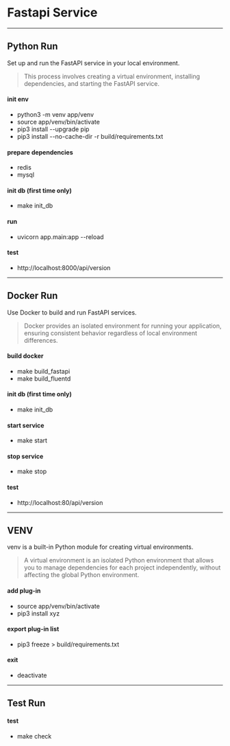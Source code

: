 # Fastapi Service

---
## Python Run
Set up and run the FastAPI service in your local environment. 
> This process involves creating a virtual environment, installing dependencies, and starting the FastAPI service.

#### init env
- python3 -m venv app/venv
- source app/venv/bin/activate
- pip3 install --upgrade pip
- pip3 install --no-cache-dir -r build/requirements.txt

#### prepare dependencies
- redis
- mysql

#### init db (first time only)
- make init_db

#### run
- uvicorn app.main:app --reload

#### test
- http://localhost:8000/api/version

---
## Docker Run
Use Docker to build and run FastAPI services. 
> Docker provides an isolated environment for running your application, ensuring consistent behavior regardless of local environment differences.

#### build docker
- make build_fastapi
- make build_fluentd

#### init db (first time only)
- make init_db

#### start service
- make start

#### stop service
- make stop

#### test
- http://localhost:80/api/version

---
## VENV
venv is a built-in Python module for creating virtual environments.
> A virtual environment is an isolated Python environment that allows you to manage dependencies for each project independently, without affecting the global Python environment.

#### add plug-in
- source app/venv/bin/activate
- pip3 install xyz

#### export plug-in list
- pip3 freeze > build/requirements.txt

#### exit
- deactivate

---
## Test Run

#### test
- make check